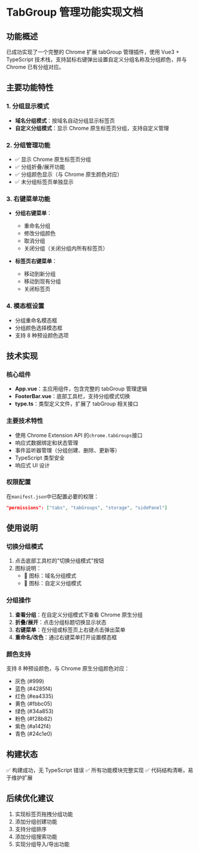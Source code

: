 # TabGroup 管理功能实现文档

## 功能概述

已成功实现了一个完整的 Chrome 扩展 tabGroup 管理插件，使用 Vue3 + TypeScript 技术栈，支持鼠标右键弹出设置自定义分组名称及分组颜色，并与 Chrome 已有分组对应。

## 主要功能特性

### 1. 分组显示模式

- **域名分组模式**：按域名自动分组显示标签页
- **自定义分组模式**：显示 Chrome 原生标签页分组，支持自定义管理

### 2. 分组管理功能

- ✅ 显示 Chrome 原生标签页分组
- ✅ 分组折叠/展开功能
- ✅ 分组颜色显示（与 Chrome 原生颜色对应）
- ✅ 未分组标签页单独显示

### 3. 右键菜单功能

- **分组右键菜单**：

  - 重命名分组
  - 修改分组颜色
  - 取消分组
  - 关闭分组（关闭分组内所有标签页）

- **标签页右键菜单**：
  - 移动到新分组
  - 移动到现有分组
  - 关闭标签页

### 4. 模态框设置

- 分组重命名模态框
- 分组颜色选择模态框
- 支持 8 种预设颜色选项

## 技术实现

### 核心组件

- **App.vue**：主应用组件，包含完整的 tabGroup 管理逻辑
- **FooterBar.vue**：底部工具栏，支持分组模式切换
- **type.ts**：类型定义文件，扩展了 tabGroup 相关接口

### 主要技术特性

- 使用 Chrome Extension API 的`chrome.tabGroups`接口
- 响应式数据绑定和状态管理
- 事件监听器管理（分组创建、删除、更新等）
- TypeScript 类型安全
- 响应式 UI 设计

### 权限配置

在`manifest.json`中已配置必要的权限：

```json
"permissions": ["tabs", "tabGroups", "storage", "sidePanel"]
```

## 使用说明

### 切换分组模式

1. 点击底部工具栏的"切换分组模式"按钮
2. 图标说明：
   - 📁 图标：域名分组模式
   - 👥 图标：自定义分组模式

### 分组操作

1. **查看分组**：在自定义分组模式下查看 Chrome 原生分组
2. **折叠/展开**：点击分组标题切换显示状态
3. **右键菜单**：在分组或标签页上右键点击弹出菜单
4. **重命名/改色**：通过右键菜单打开设置模态框

### 颜色支持

支持 8 种预设颜色，与 Chrome 原生分组颜色对应：

- 灰色 (#999)
- 蓝色 (#4285f4)
- 红色 (#ea4335)
- 黄色 (#fbbc05)
- 绿色 (#34a853)
- 粉色 (#f28b82)
- 紫色 (#a142f4)
- 青色 (#24c1e0)

## 构建状态

✅ 构建成功，无 TypeScript 错误
✅ 所有功能模块完整实现
✅ 代码结构清晰，易于维护扩展

## 后续优化建议

1. 实现标签页拖拽分组功能
2. 添加分组创建功能
3. 支持分组排序
4. 添加分组搜索功能
5. 实现分组导入/导出功能

